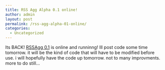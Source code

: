 ```yaml
---
title: RSS Agg Alpha 0.1 online!
author: admin
layout: post
permalink: /rss-agg-alpha-01-online/
categories:
  - Uncategorized
---
```

Its BACK! [RSSAgg 0.1][1] is online and runninng! Ill post code some time tomorrow. it will be the kind of code that will have to be modified before use. i will hopefully have the code up tomorrow. not to many improvments. more to do still&#8230;

 [1]: http://batman.lotas-smartman.net/rssagg/